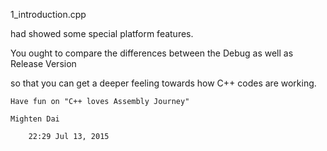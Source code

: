 1_introduction.cpp

had showed some special platform features.

You ought to compare the differences between the Debug as well as Release Version

so that you can get a deeper feeling towards how C++ codes are working.


	Have fun on "C++ loves Assembly Journey"

	Mighten Dai

		22:29 Jul 13, 2015